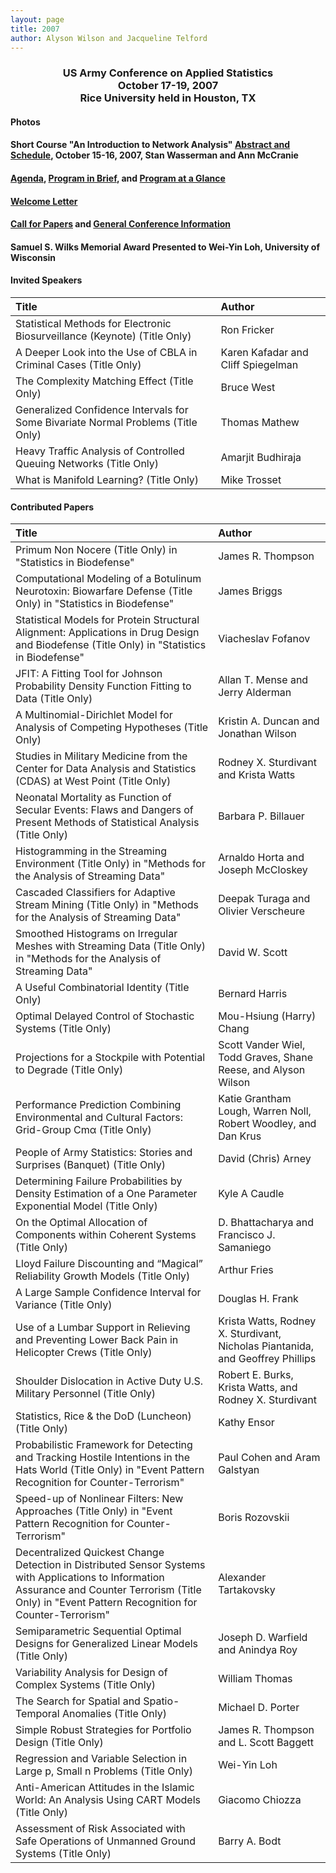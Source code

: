 ```yaml
---
layout: page
title: 2007
author: Alyson Wilson and Jacqueline Telford
---
```

<div align="center"><h3>US Army Conference on Applied Statistics<br>
October 17-19, 2007<br>
Rice University held in Houston, TX</h3></div>


#### Photos

#### Short Course "An Introduction to Network Analysis" [Abstract and Schedule](https://alysongwilson.github.io/ACAS/ACAS07/ShortCourse2007.pdf), October 15-16, 2007, Stan Wasserman and Ann McCranie

#### [Agenda](https://alysongwilson.github.io/ACAS/DOE6/Agenda2007.pdf), [Program in Brief](https://alysongwilson.github.io/ACAS/ACAS07/ProgramBrief2007.pdf), and [Program at a Glance](https://alysongwilson.github.io/ACAS/ACAS07/glance.html)

#### [Welcome Letter](https://alysongwilson.github.io/ACAS/ACAS07/ACASWelcomeLetter.pdf)

#### [Call for Papers](https://alysongwilson.github.io/ACAS/ACAS07/callpapers.html) and [General Conference Information](https://alysongwilson.github.io/ACAS/ACAS07/general07.pdf)

#### Samuel S. Wilks Memorial Award Presented to Wei-Yin Loh, University of Wisconsin 


#### Invited Speakers

| Title | Author |
| :--- | :--- |
| Statistical Methods for Electronic Biosurveillance (Keynote) (Title Only) | Ron Fricker |
| A Deeper Look into the Use of CBLA in Criminal Cases (Title Only) | Karen Kafadar and Cliff Spiegelman |
| The Complexity Matching Effect (Title Only) | Bruce West |
| Generalized Confidence Intervals for Some Bivariate Normal Problems (Title Only) | Thomas Mathew |
| Heavy Traffic Analysis of Controlled Queuing Networks (Title Only) | Amarjit Budhiraja |
| What is Manifold Learning? (Title Only) | Mike Trosset |


#### Contributed Papers

| Title | Author |
| :--- | :--- |
| Primum Non Nocere (Title Only) in "Statistics in Biodefense" | James R. Thompson 
| Computational Modeling of a Botulinum Neurotoxin: Biowarfare Defense (Title Only) in "Statistics in Biodefense" | James Briggs |
| Statistical Models for Protein Structural Alignment: Applications in Drug Design and Biodefense (Title Only) in "Statistics in Biodefense" | Viacheslav Fofanov |
| JFIT: A Fitting Tool for Johnson Probability Density Function Fitting to Data (Title Only) | Allan T. Mense and Jerry Alderman |
| A Multinomial-Dirichlet Model for Analysis of Competing Hypotheses (Title Only) | Kristin A. Duncan and Jonathan Wilson |
| Studies in Military Medicine from the Center for Data Analysis and Statistics (CDAS) at West Point (Title Only) | Rodney X. Sturdivant and Krista Watts |
| Neonatal Mortality as Function of Secular Events: Flaws and Dangers of Present Methods of Statistical Analysis (Title Only) | Barbara P. Billauer |
| Histogramming in the Streaming Environment (Title Only) in "Methods for the Analysis of Streaming Data" | Arnaldo Horta and Joseph McCloskey |
| Cascaded Classifiers for Adaptive Stream Mining (Title Only) in "Methods for the Analysis of Streaming Data" | Deepak Turaga and Olivier Verscheure |
| Smoothed Histograms on Irregular Meshes with Streaming Data (Title Only) in "Methods for the Analysis of Streaming Data" | David W. Scott |
| A Useful Combinatorial Identity (Title Only) | Bernard Harris |
| Optimal Delayed Control of Stochastic Systems (Title Only) | Mou-Hsiung (Harry) Chang |
| Projections for a Stockpile with Potential to Degrade (Title Only) | Scott Vander Wiel, Todd Graves, Shane Reese, and Alyson Wilson |
| Performance Prediction Combining Environmental and Cultural Factors: Grid-Group Cmα (Title Only) | Katie Grantham Lough, Warren Noll, Robert Woodley, and Dan Krus |
| People of Army Statistics: Stories and Surprises (Banquet) (Title Only) | David (Chris) Arney |
| Determining Failure Probabilities by Density Estimation of a One Parameter Exponential Model (Title Only) | Kyle A Caudle |
| On the Optimal Allocation of Components within Coherent Systems (Title Only) | D. Bhattacharya and Francisco J. Samaniego |
| Lloyd Failure Discounting and “Magical” Reliability Growth Models (Title Only) | Arthur Fries |
| A Large Sample Confidence Interval for Variance (Title Only) | Douglas H. Frank |
| Use of a Lumbar Support in Relieving and Preventing Lower Back Pain in Helicopter Crews (Title Only) | Krista Watts, Rodney X. Sturdivant, Nicholas Piantanida, and Geoffrey Phillips |
| Shoulder Dislocation in Active Duty U.S. Military Personnel (Title Only) | Robert E. Burks, Krista Watts, and Rodney X. Sturdivant |
| Statistics, Rice & the DoD (Luncheon) (Title Only) | Kathy Ensor |
| Probabilistic Framework for Detecting and Tracking Hostile Intentions in the Hats World (Title Only) in "Event Pattern Recognition for Counter-Terrorism" | Paul Cohen and Aram Galstyan |
| Speed-up of Nonlinear Filters: New Approaches (Title Only) in "Event Pattern Recognition for Counter-Terrorism" | Boris Rozovskii |
| Decentralized Quickest Change Detection in Distributed Sensor Systems with Applications to Information Assurance and Counter Terrorism (Title Only) in "Event Pattern Recognition for Counter-Terrorism" | Alexander Tartakovsky |
| Semiparametric Sequential Optimal Designs for Generalized Linear Models (Title Only) | Joseph D. Warfield and Anindya Roy |
| Variability Analysis for Design of Complex Systems (Title Only) | William Thomas |
| The Search for Spatial and Spatio-Temporal Anomalies (Title Only) | Michael D. Porter |
| Simple Robust Strategies for Portfolio Design (Title Only) | James R. Thompson and L. Scott Baggett |
| Regression and Variable Selection in Large p, Small n Problems (Title Only) | Wei-Yin Loh |
| Anti-American Attitudes in the Islamic World: An Analysis Using CART Models (Title Only) | Giacomo Chiozza |
| Assessment of Risk Associated with Safe Operations of Unmanned Ground Systems (Title Only) | Barry A. Bodt |
